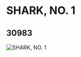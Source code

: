 # SHARK, NO. 1
## 30983
![SHARK, NO. 1](https://lc-www-live-s.legocdn.com/media/bricks/5/2/6192856.jpg)